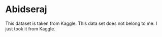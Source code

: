 # Abidseraj
This dataset is taken from Kaggle. This data set does not belong to me. I just took it from Kaggle.
